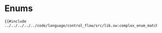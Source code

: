 # Enums

```sway
{{#include ../../../../../code/language/control_flow/src/lib.sw:complex_enum_match}}
```
